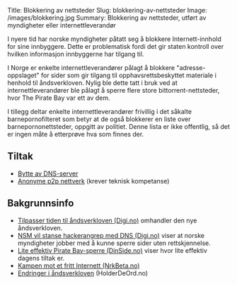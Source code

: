 Title: Blokkering av nettsteder
Slug: blokkering-av-nettsteder
Image: /images/blokkering.jpg
Summary: Blokkering av nettsteder, utført av myndigheter eller internettleverandør

I nyere tid har norske myndigheter påtatt seg å
blokkere Internett-innhold for sine innbyggere. Dette er problematisk
fordi det gir staten kontroll over hvilken informasjon innbyggerne har
tilgang til.

I Norge er enkelte internettleverandører pålagt å blokkere
"adresse-oppslaget" for sider som gir tilgang til opphavsrettsbeskyttet
materiale i henhold til åndsverkloven. Nylig ble dette tatt i bruk ved
at internettleverandører ble pålagt å sperre flere store
bittorrent-nettsteder, hvor The Pirate Bay var ett av dem.

I tillegg deltar enkelte internettleverandører frivillig i det såkalte
barnepornofilteret som betyr at de også blokkerer en liste over
barnepornonettsteder, oppgitt av politiet. Denne lista er ikke
offentlig, så det er ingen måte å etterprøve hva som finnes der.

Tiltak
------

-   [Bytte av DNS-server](/tiltak/dns/)
-   [Anonyme p2p
    nettverk](/tiltak/anonyme-p2p-nettverk/) (krever
    teknisk kompetanse)

Bakgrunnsinfo
-------------

-   [Tilpasser tiden til
    åndsverkloven (Digi.no)](http://www.digi.no/debatt/2013/02/11/tilpasser-tiden-til-andsverkloven) omhandler
    den nye åndsverkloven.
-   [NSM vil stanse hackerangrep med
    DNS (Digi.no)](http://www.digi.no/sikkerhet/2014/11/21/nsm-vil-stanse-hackerangrep-med-dns) viser
    at norske myndigheter jobber med å kunne sperre sider
    uten rettskjennelse.
-   [Lite effektiv Pirate
    Bay-sperre (DinSide.no)](http://www.dinside.no/934602/lite-effektiv-pirate-bay-sperre) viser
    hvor lite effektiv dagens tiltak er.
-   [Kampen mot et fritt
    Internett (NrkBeta.no)](https://nrkbeta.no/2015/09/04/kampen-mot-et-fritt-internett/)
-   [Endringer i
    åndsverkloven](https://www.holderdeord.no/parliament-issues/56405) (HolderDeOrd.no)
